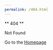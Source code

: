 ```yaml
---
permalink: /404.html
---
```


** 404 ** 

Not Found 

Go to the [Homepage](https://zporat.github.io)